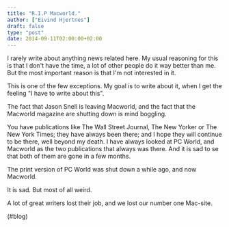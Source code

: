 ```yaml
---
title: "R.I.P Macworld."
author: ["Eivind Hjertnes"]
draft: false
type: "post"
date: 2014-09-11T02:00:00+02:00
---
```


I rarely write about anything news related here. My usual reasoning for
this is that I don't have the time, a lot of other people do it way
better than me. But the most important reason is that I'm not interested
in it.

This is one of the few exceptions. My goal is to write about it, when I
get the feeling "I have to write about this".

The fact that Jason Snell is leaving Macworld, and the fact that the
Macworld magazine are shutting down is mind boggling.

You have publications like The Wall Street Journal, The New Yorker or
The New York Times; they have always been there; and I hope they will
continue to be there, well beyond my death. I have always looked at PC
World, and Macworld as the two publications that always was there. And
it is sad to se that both of them are gone in a few months.

The print version of PC World was shut down a while ago, and now
Macworld.

It is sad. But most of all weird.

A lot of great writers lost their job, and we lost our number one
Mac-site.

(#blog)
